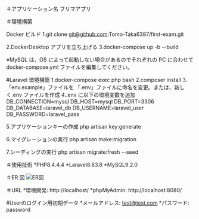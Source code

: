 ＃アプリケーション名
フリマアプリ

＃環境構築

Docker ビルド
1.git clone git@github.com:Tomo-Taka6387/first-exam.git

2.DockerDesktop アプリを立ち上げる
3.docker-compose up -b --build

※MySQL は、OS によって起動しない場合があるのでそれぞれの PC に合わせて docker-compose.yml ファイルを編集してください。

#Laravel 環境構築
1.docker-compose exec php bash
2.composer install
3.「env.example」ファイルを 「.env」ファイルに命名を変更。または、新しく.env ファイルを作成
4..env に以下の環境変数を追加
DB_CONNECTION=mysql
DB_HOST=mysql
DB_PORT=3306
DB_DATABASE=laravel_db
DB_USERNAME=laravel_user
DB_PASSWORD=laravel_pass

5.アプリケーションキーの作成
php artisan key:generate

6.マイグレーションの実行
php artisan make:migration

7.シーディングの実行
php artisan migrate:fresh --seed

＃使用技術
*PHP8.4.4.4
*Laravel8.83.8
*MySQL9.2.0

＃ER 図
![ER図](./ER図.png)

＃URL
*環境開発: http://localhost/
*phpMyAdmin: http://localhost:8080/

#Userのログイン用初期データ
*メールアドレス: test@test.com
*パスワード: password
